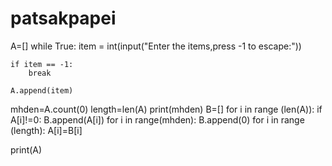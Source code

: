 # patsakpapei
A=[]
while True:
    item = int(input("Enter the items,press -1 to escape:"))
    
    if item == -1:
        break
    
    A.append(item)
mhden=A.count(0)
length=len(A)
print(mhden)
B=[]
for i in range (len(A)):
    if A[i]!=0:
        B.append(A[i])
for i in range(mhden):
    B.append(0)
for i in range (length):
    A[i]=B[i]
        

print(A)
